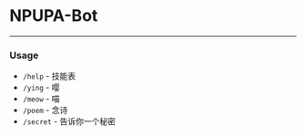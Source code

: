 # NPUPA-Bot
---
### Usage
- `/help` - 技能表
- `/ying` - 嘤
- `/meow` - 喵
- `/poem` - 念诗
- `/secret` - 告诉你一个秘密